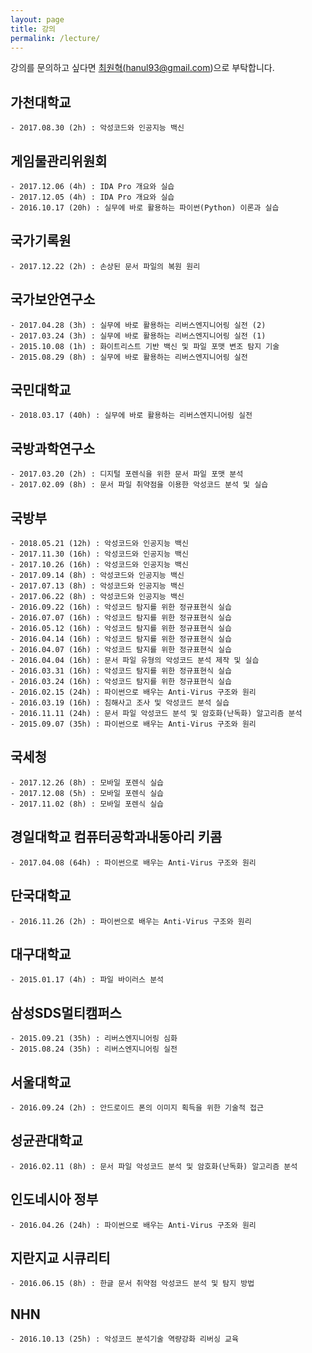 ```yaml
---
layout: page
title: 강의
permalink: /lecture/
---
```



강의를 문의하고 싶다면 <a href="mailto:hanul93@gmail.com">최원혁(hanul93@gmail.com)</a>으로 부탁합니다.

## 가천대학교

<div class="highlighter-rouge"><pre class="highlight"><code class="keibox">- 2017.08.30 (2h) : 악성코드와 인공지능 백신
</code></pre>
</div>


## 게임물관리위원회

<div class="highlighter-rouge"><pre class="highlight"><code class="keibox">- 2017.12.06 (4h) : IDA Pro 개요와 실습
- 2017.12.05 (4h) : IDA Pro 개요와 실습
- 2016.10.17 (20h) : 실무에 바로 활용하는 파이썬(Python) 이론과 실습
</code></pre>
</div>

## 국가기록원

<div class="highlighter-rouge"><pre class="highlight"><code class="keibox">- 2017.12.22 (2h) : 손상된 문서 파일의 복원 원리
</code></pre>
</div>

## 국가보안연구소

<div class="highlighter-rouge"><pre class="highlight"><code class="keibox">- 2017.04.28 (3h) : 실무에 바로 활용하는 리버스엔지니어링 실전 (2)
- 2017.03.24 (3h) : 실무에 바로 활용하는 리버스엔지니어링 실전 (1)
- 2015.10.08 (1h) : 화이트리스트 기반 백신 및 파일 포맷 변조 탐지 기술
- 2015.08.29 (8h) : 실무에 바로 활용하는 리버스엔지니어링 실전
</code></pre>
</div>

## 국민대학교

<div class="highlighter-rouge"><pre class="highlight"><code class="keibox">- 2018.03.17 (40h) : 실무에 바로 활용하는 리버스엔지니어링 실전
</code></pre>
</div>

## 국방과학연구소

<div class="highlighter-rouge"><pre class="highlight"><code class="keibox">- 2017.03.20 (2h) : 디지털 포렌식을 위한 문서 파일 포맷 분석
- 2017.02.09 (8h) : 문서 파일 취약점을 이용한 악성코드 분석 및 실습
</code></pre>
</div>

## 국방부

<div class="highlighter-rouge"><pre class="highlight"><code class="keibox">- 2018.05.21 (12h) : 악성코드와 인공지능 백신
- 2017.11.30 (16h) : 악성코드와 인공지능 백신
- 2017.10.26 (16h) : 악성코드와 인공지능 백신
- 2017.09.14 (8h) : 악성코드와 인공지능 백신
- 2017.07.13 (8h) : 악성코드와 인공지능 백신
- 2017.06.22 (8h) : 악성코드와 인공지능 백신
- 2016.09.22 (16h) : 악성코드 탐지를 위한 정규표현식 실습
- 2016.07.07 (16h) : 악성코드 탐지를 위한 정규표현식 실습
- 2016.05.12 (16h) : 악성코드 탐지를 위한 정규표현식 실습
- 2016.04.14 (16h) : 악성코드 탐지를 위한 정규표현식 실습
- 2016.04.07 (16h) : 악성코드 탐지를 위한 정규표현식 실습
- 2016.04.04 (16h) : 문서 파일 유형의 악성코드 분석 제작 및 실습
- 2016.03.31 (16h) : 악성코드 탐지를 위한 정규표현식 실습
- 2016.03.24 (16h) : 악성코드 탐지를 위한 정규표현식 실습
- 2016.02.15 (24h) : 파이썬으로 배우는 Anti-Virus 구조와 원리
- 2016.03.19 (16h) : 침해사고 조사 및 악성코드 분석 실습
- 2016.11.11 (24h) : 문서 파일 악성코드 분석 및 암호화(난독화) 알고리즘 분석
- 2015.09.07 (35h) : 파이썬으로 배우는 Anti-Virus 구조와 원리
</code></pre>
</div>

## 국세청

<div class="highlighter-rouge"><pre class="highlight"><code class="keibox">- 2017.12.26 (8h) : 모바일 포렌식 실습
- 2017.12.08 (5h) : 모바일 포렌식 실습
- 2017.11.02 (8h) : 모바일 포렌식 실습
</code></pre>
</div>

## 경일대학교 컴퓨터공학과내동아리 키콤

<div class="highlighter-rouge"><pre class="highlight"><code class="keibox">- 2017.04.08 (64h) : 파이썬으로 배우는 Anti-Virus 구조와 원리
</code></pre>
</div>

## 단국대학교

<div class="highlighter-rouge"><pre class="highlight"><code class="keibox">- 2016.11.26 (2h) : 파이썬으로 배우는 Anti-Virus 구조와 원리
</code></pre>
</div>


## 대구대학교

<div class="highlighter-rouge"><pre class="highlight"><code class="keibox">- 2015.01.17 (4h) : 파일 바이러스 분석
</code></pre>
</div>


## 삼성SDS멀티캠퍼스

<div class="highlighter-rouge"><pre class="highlight"><code class="keibox">- 2015.09.21 (35h) : 리버스엔지니어링 심화
- 2015.08.24 (35h) : 리버스엔지니어링 실전
</code></pre>
</div>


## 서울대학교

<div class="highlighter-rouge"><pre class="highlight"><code class="keibox">- 2016.09.24 (2h) : 안드로이드 폰의 이미지 획득을 위한 기술적 접근
</code></pre>
</div>


## 성균관대학교

<div class="highlighter-rouge"><pre class="highlight"><code class="keibox">- 2016.02.11 (8h) : 문서 파일 악성코드 분석 및 암호화(난독화) 알고리즘 분석
</code></pre>
</div>


## 인도네시아 정부

<div class="highlighter-rouge"><pre class="highlight"><code class="keibox">- 2016.04.26 (24h) : 파이썬으로 배우는 Anti-Virus 구조와 원리
</code></pre>
</div>


## 지란지교 시큐리티

<div class="highlighter-rouge"><pre class="highlight"><code class="keibox">- 2016.06.15 (8h) : 한글 문서 취약점 악성코드 분석 및 탐지 방법
</code></pre>
</div>


## NHN

<div class="highlighter-rouge"><pre class="highlight"><code class="keibox">- 2016.10.13 (25h) : 악성코드 분석기술 역량강화 리버싱 교육
</code></pre>
</div>

